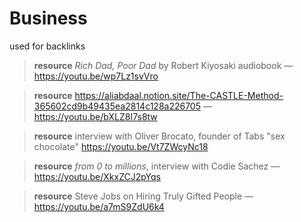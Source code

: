 # Business

used for backlinks

> **resource** _Rich Dad, Poor Dad_ by Robert Kiyosaki audiobook &mdash; <https://youtu.be/wp7Lz1svVro>

> **resource** <https://aliabdaal.notion.site/The-CASTLE-Method-365602cd9b49435ea2814c128a226705> &mdash; <https://youtu.be/bXLZ8I7s8tw>

> **resource** interview with Oliver Brocato, founder of Tabs "sex chocolate" <https://youtu.be/Vt7ZWcyNc18>

> **resource** _from 0 to millions_, interview with Codie Sachez &mdash; <https://youtu.be/XkxZCJ2pYqs>

> **resource** Steve Jobs on Hiring Truly Gifted People &mdash; <https://youtu.be/a7mS9ZdU6k4>
